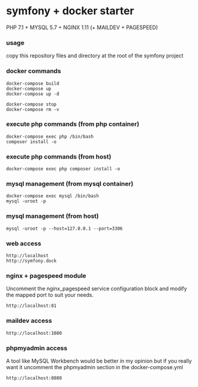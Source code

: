 symfony + docker starter
========================

PHP 7.1 + MYSQL 5.7 + NGINX 1.11 (+ MAILDEV + PAGESPEED)

### usage

copy this repository files and directory at the root of the symfony project

### docker commands
    
    docker-compose build
    docker-compose up
    docker-compose up -d
    
    docker-compose stop
    docker-compose rm -v

### execute php commands (from php container)

    docker-compose exec php /bin/bash
    composer install -o

### execute php commands (from host)
    
    docker-compose exec php composer install -o

### mysql management (from mysql container)
    
    docker-compose exec mysql /bin/bash
    mysql -uroot -p

### mysql management (from host)
    
    mysql -uroot -p --host=127.0.0.1 --port=3306

### web access

    http://localhost
    http://symfony.dock

### nginx + pagespeed module

Uncomment the nginx_pagespeed service configuration block and modify the mapped port to suit your needs.

    http://localhost:81

### maildev access

    http://localhost:1080

### phpmyadmin access

A tool like MySQL Workbench would be better in my opinion but if you really want it uncomment the phpmyadmin section in the docker-compose.yml

    http://localhost:8080
